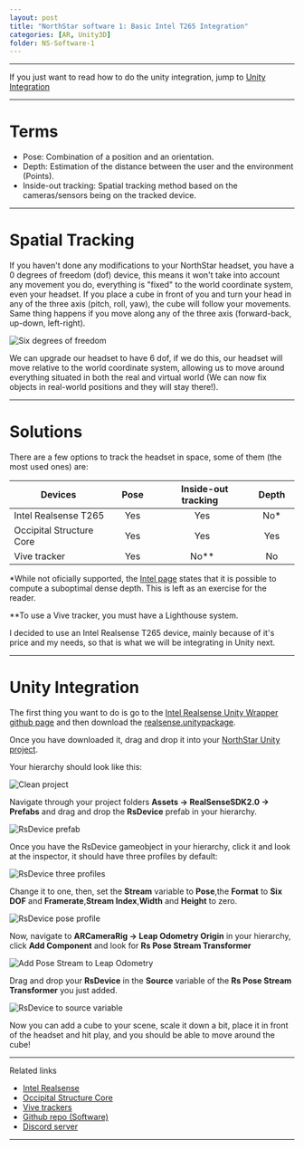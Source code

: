```yaml
---
layout: post
title: "NorthStar software 1: Basic Intel T265 Integration"
categories: [AR, Unity3D]
folder: NS-Software-1
---
```


***

If you just want to read how to do the unity integration, jump to [Unity Integration](#UnityIntegration)

***

# Terms

* Pose: Combination of a position and an orientation.
* Depth: Estimation of the distance between the user and the environment (Points).
* Inside-out tracking: Spatial tracking method based on the cameras/sensors being on the tracked device.



***

# Spatial Tracking

If you haven't done any modifications to your NorthStar headset, you have a 0 degrees of freedom (dof) device, this means it won't take into account any movement you do, everything is "fixed" to the world coordinate system, even your headset. If you place a cube in front of you and turn your head in any of the three axis (pitch, roll, yaw), the cube will follow your movements. Same thing happens if you move along any of the three axis (forward-back, up-down, left-right).

![Six degrees of freedom](./../images/NS-software-1/6DOF_en.jpg)

We can upgrade our headset to have 6 dof, if we do this, our headset will move relative to the world coordinate system, allowing us to move around everything situated in both the real and virtual world (We can now fix objects in real-world positions and they will stay there!).

***

# Solutions 

There are a few options to track the headset in space, some of them (the most used ones) are:

|&nbsp;&nbsp;**Devices**&nbsp;&nbsp;&nbsp;|&nbsp;&nbsp;&nbsp;**Pose**&nbsp;&nbsp;&nbsp;|&nbsp;&nbsp;**Inside-out tracking**&nbsp;&nbsp;|&nbsp;&nbsp;**Depth**&nbsp;&nbsp;|
|--------------------------------|:-------------:|:------:|:------:|
| Intel Realsense T265           |      Yes      |   Yes  |   No*  |
| Occipital Structure Core       |      Yes      |   Yes  |   Yes  |
| Vive tracker                   |      Yes      |  No**  |   No   |


*While not oficially supported, the [Intel page](https://www.intelrealsense.com/tracking-camera-t265/) states that it is possible to compute a suboptimal dense depth. This is left as an exercise for the reader.

**To use a Vive tracker, you must have a Lighthouse system.

I decided to use an Intel Realsense T265 device, mainly because of it's price and my needs, so that is what we will be integrating in Unity next.

***

# <a name="UnityIntegration"></a>Unity Integration

The first thing you want to do is go to the [Intel Realsense Unity Wrapper github page](https://github.com/IntelRealSense/librealsense/tree/master/wrappers/unity) and then download the [realsense.unitypackage](https://github.com/IntelRealSense/librealsense/releases/download/v2.20.0/realsense.unitypackage).

Once you have downloaded it, drag and drop it into your [NorthStar Unity project](https://github.com/leapmotion/ProjectNorthStar/tree/master/Software).

Your hierarchy should look like this:

![Clean project](./../images/NS-software-1/base_hierarchy.jpg)

Navigate through your project folders **Assets -> RealSenseSDK2.0 -> Prefabs** and drag and drop the **RsDevice** prefab in your hierarchy.

![RsDevice prefab](./../images/NS-software-1/RsDevice.jpg)

Once you have the RsDevice gameobject in your hierarchy, click it and look at the inspector, it should have three profiles by default:

![RsDevice three profiles](./../images/NS-software-1/RsDevice3Profiles.jpg)

Change it to one, then, set the **Stream** variable to **Pose**,the **Format** to **Six DOF** and **Framerate**,**Stream Index**,**Width** and **Height** to zero.

![RsDevice pose profile](./../images/NS-software-1/RsDevice1Profile.jpg)

Now, navigate to **ARCameraRig -> Leap Odometry Origin** in your hierarchy, click **Add Component** and look for **Rs Pose Stream Transformer**

![Add Pose Stream to Leap Odometry](./../images/NS-software-1/AddComponent.jpg)

Drag and drop your **RsDevice** in the **Source** variable of the **Rs Pose Stream Transformer** you just added. 

![RsDevice to source variable](./../images/NS-software-1/SourceVariable.jpg)

Now you can add a cube to your scene, scale it down a bit, place it in front of the headset and hit play, and you should be able to move around the cube!

***

Related links
+ [Intel Realsense](https://www.intelrealsense.com/)
+ [Occipital Structure Core](https://structure.io/structure-core)
+ [Vive trackers](https://www.vive.com/us/vive-tracker/)
+ [Github repo (Software)](https://github.com/leapmotion/ProjectNorthStar/tree/master/Software) 
+ [Discord server](https://discordapp.com/invite/ATPm9Fy)

***
